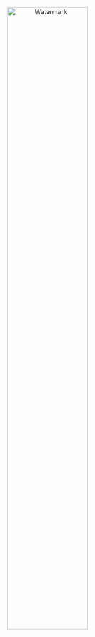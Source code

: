 <p align="center">
  <a href="https://pcoi.dev" target="_blank">
    <img src="https://github.com/Pcoi94/Pcoi94/blob/main/watermark2.png?raw=true" alt="Watermark" width="60%" height="60%"/>
  </a>
</p>
